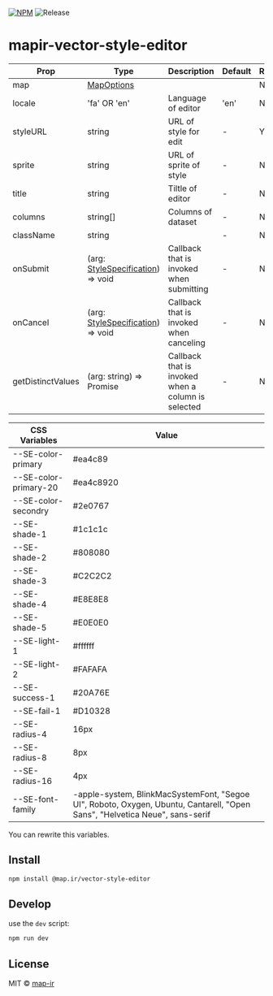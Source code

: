 [![NPM](https://img.shields.io/npm/v/@map.ir/vector-style-editor.svg)](https://www.npmjs.com/package/@map.ir/vector-style-editor)
![Release](https://github.com/map-ir/vector-style-editor/workflows/Release/badge.svg)

# mapir-vector-style-editor

| Prop              | Type                                                                              | Description                                        | Default | Require |
| ----------------- | --------------------------------------------------------------------------------- | -------------------------------------------------- | ------- | ------- |
| map               | [MapOptions](https://maplibre.org/maplibre-gl-js-docs/api/map/#map-parameters)    |                                                    |         | No      |
| locale            | 'fa' OR 'en'                                                                      | Language of editor                                 | 'en'    | No      |
| styleURL          | string                                                                            | URL of style for edit                              | -       | Yes     |
| sprite            | string                                                                            | URL of sprite of style                             | -       | No      |
| title             | string                                                                            | Tiltle of editor                                   | -       | No      |
| columns           | string[]                                                                          | Columns of dataset                                 | -       | No      |
| className         | string                                                                            |                                                    | -       | No      |
| onSubmit          | (arg: [StyleSpecification](https://docs.mapbox.com/help/glossary/style/)) => void | Callback that is invoked when submitting           | -       | No      |
| onCancel          | (arg: [StyleSpecification](https://docs.mapbox.com/help/glossary/style/)) => void | Callback that is invoked when canceling            | -       | No      |
| getDistinctValues | (arg: string) => Promise<any>                                                     | Callback that is invoked when a column is selected | -       | No      |

| CSS Variables         | Value                                                                                                                       |
| --------------------- | --------------------------------------------------------------------------------------------------------------------------- |
| --SE-color-primary    | #ea4c89                                                                                                                     |
| --SE-color-primary-20 | #ea4c8920                                                                                                                   |
| --SE-color-secondry   | #2e0767                                                                                                                     |
| --SE-shade-1          | #1c1c1c                                                                                                                     |
| --SE-shade-2          | #808080                                                                                                                     |
| --SE-shade-3          | #C2C2C2                                                                                                                     |
| --SE-shade-4          | #E8E8E8                                                                                                                     |
| --SE-shade-5          | #E0E0E0                                                                                                                     |
| --SE-light-1          | #ffffff                                                                                                                     |
| --SE-light-2          | #FAFAFA                                                                                                                     |
| --SE-success-1        | #20A76E                                                                                                                     |
| --SE-fail-1           | #D10328                                                                                                                     |
| --SE-radius-4         | 16px                                                                                                                        |
| --SE-radius-8         | 8px                                                                                                                         |
| --SE-radius-16        | 4px                                                                                                                         |
| --SE-font-family      | -apple-system, BlinkMacSystemFont, "Segoe UI", Roboto, Oxygen, Ubuntu, Cantarell, "Open Sans", "Helvetica Neue", sans-serif |

You can rewrite this variables.

## Install

```bash
npm install @map.ir/vector-style-editor
```

## Develop

use the `dev` script:

```bash
npm run dev
```

## License

MIT © [map-ir](LICENSE)
